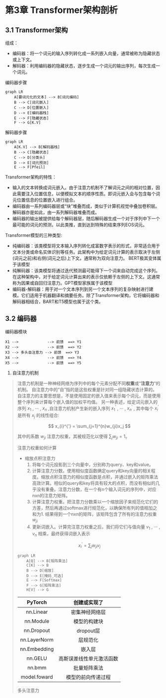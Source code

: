 # 第3章 Transformer架构剖析
## 3.1 Transformer架构
组成：
- 编码器：将一个词元的输入序列转化成一系列嵌入向量，通常被称为隐藏状态或上下文。
- 解码器：利用编码器的隐藏状态，逐步生成一个词元的输出序列，每次生成一个词元。

编码器步骤
```mermaid
graph LR
    A[要词元化的文本] --> B[词元编码]
    B --> C[词元嵌入]
    C --> D[位置嵌入]
    D --> E[编码器栈]
    E --> F[隐藏状态]
    F --> G[K.V]
```

解码器步骤
```mermaid
graph LR
    A[K.V] --> B[解码器栈]
    B --> C[隐藏状态]
    C --> D[分类头]
    D --> E[词元预测]
    E --> F[Pfeil]
```

Transformer架构的特性：
- 输入的文本转换成词元嵌入。由于注意力机制不了解词元之间的相对位置，因此需要注入位置信息，以便模拟文本的顺序性质。即词元嵌入会与包含每个词元位置信息的位置嵌入进行组合。
- 编码器由一系列编码器层或“块”堆叠而成，类似于计算机视觉中叠加卷积层。解码器亦是如此，由一系列解码器堆叠而成。
- 编码器的输出被提供给每个解码器层，随后解码器生成一个对于序列中下一个最可能的词元的预测，以此类推，直到达到特殊的结束序列EOS词元。

Transformer模型的三种类型:
- 纯编码器：该类模型将文本输入序列转化成富数字表示的形式，非常适合用于文本分类或命名实体识别等任务。此架构中为给定词元计算的表示取决于左侧(词元之前)和右侧(词元之后)上下文。通常称为双向注意力。 BERT极其变体属于该模型
- 纯解码器：该类模型将通过迭代预测最可能得下一个词来自动完成这个序列。在这种架构中，对于给定词元计算出来的表示仅依赖于左侧的上下文。这通常称为因果或自回归注意力。GPT模型家族属于该模型
- 编码器-解码器：用于对一个文本序列到另一个文本序列的复杂映射进行建模。它们适用于机器翻译和摘要任务。除了Transformer架构，它将编码器和解码器相结合，BART和T5模型也属于这个类。

## 3.2 编码器
编码器模块
```
X1 -->             --> 前馈  ==> Y1
X2 -->             --> 前馈  ==> Y2
X3 --> 多头自注意力 --> 前馈  ==> Y3
X4 -->             --> 前馈  ==> Y4 
X5 -->             --> 前馈  ==> Y5
```

1. 自注意力机制
> 注意力机制是一种神经网络为序列中的每个元素分配不同**权重**或“**注意力**”的机制。
> 自注意力中的“自”指的是这些权重是针对同一组隐藏状态计算的。
> 自注意力的主要思想是，不是使用固定的嵌入值来表示每个词元，而是使用整个序列来计算每个嵌入值的加权平均值。
> 另一种表述，给定词元嵌入的序列 $x_1$ , ··· , $x_n$ ,自注意力机制产生新的嵌入序列 $x^{'}_{1}$ , ··· , $x^{'}_n$ , 其中每个 $x^{'}_i$ 是所有 $x_j$ 的线性组合:
>
> $$
> x_{i}^{'} = \sum_{j=1}^{n}w_{ji}x_j
> $$
>
> 其中的系数 $w_{ji}$ 注意力权重，其被规范化以使得 $\sum_jw_{ji} = 1$。
>
> 注意力权重如何计算
> - 缩放点积注意力
>   1. 将每个词元投影到三个向量中，分别称为query、key和value。
>   2. 计算注意力分数。使用相似度函数确定query和key向量的相关程度。缩放点积注意力的相似度函数是点积，并通过嵌入的矩阵乘法高效计算。相似的query和key将具有较大的点积，而没有相似的几乎没有重叠。注意力分数，在一个有n个输入词元的序列中，对应nxn的注意力矩阵。
>   3. 计算注意力权重。把注意力分数乘以一个缩放因子来规范化它们的方差，然后再通过softmax进行规范化，以确保所有列的值相加之和为1. 结果得到一个nxn的矩阵，该矩阵包含了所有的注意力权重 $w_{ji}$
>   4. 更新词嵌入。计算完注意力权重之后，我们将它们与值向量 $v_{1}$ , ··· , $v_n$ 相乘，最终获得词嵌入表示
>   
> $$
> x_{i}^{'} =\sum_jw_{ji}v_{j}
> $$
> ```mermaid
> graph LR
>     A[Q] --> B[矩阵乘法]
>     C[K] --> B
>     B --> D[缩放]
>     D --> E[掩码_可选]
>     E --> F[Softmax]
>     F --> G[矩阵乘法]
>     H[V] --> G
> ```
>
> |PyTorch|创建或实现了|
> |:--:|:--:|
> |nn.Linear|密集神经网络层|
> |nn.Module|模型的构建块|
> |nn.Dropout|dropout层|
> |nn.LayerNorm|层规范化|
> |nn.Embedding|嵌入层|
> |nn.GELU|高斯误差线性单元激活函数|
> |nn.bmm|批量矩阵乘法|
> |model.foward|模型的前向传递过程|
>
> 多头注意力     
> 



